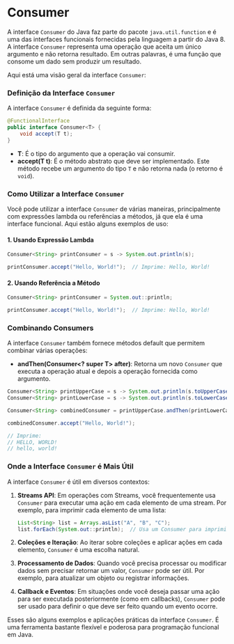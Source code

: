 <br>

# Consumer

A interface `Consumer` do Java faz parte do pacote `java.util.function` e é uma das interfaces funcionais fornecidas pela linguagem a partir do Java 8. A interface `Consumer` representa uma operação que aceita um único argumento e não retorna resultado. Em outras palavras, é uma função que consome um dado sem produzir um resultado.

Aqui está uma visão geral da interface `Consumer`:

### Definição da Interface `Consumer`

A interface `Consumer` é definida da seguinte forma:

```java
@FunctionalInterface
public interface Consumer<T> {
    void accept(T t);
}
```

- **T**: É o tipo do argumento que a operação vai consumir.
- **accept(T t)**: É o método abstrato que deve ser implementado. Este método recebe um argumento do tipo `T` e não retorna nada (o retorno é `void`).

### Como Utilizar a Interface `Consumer`

Você pode utilizar a interface `Consumer` de várias maneiras, principalmente com expressões lambda ou referências a métodos, já que ela é uma interface funcional. Aqui estão alguns exemplos de uso:

#### 1. Usando Expressão Lambda

```java
Consumer<String> printConsumer = s -> System.out.println(s);

printConsumer.accept("Hello, World!");  // Imprime: Hello, World!
```

#### 2. Usando Referência a Método

```java
Consumer<String> printConsumer = System.out::println;

printConsumer.accept("Hello, World!");  // Imprime: Hello, World!
```

### Combinando Consumers

A interface `Consumer` também fornece métodos default que permitem combinar várias operações:

- **andThen(Consumer<? super T> after)**: Retorna um novo `Consumer` que executa a operação atual e depois a operação fornecida como argumento.

```java
Consumer<String> printUpperCase = s -> System.out.println(s.toUpperCase());
Consumer<String> printLowerCase = s -> System.out.println(s.toLowerCase());

Consumer<String> combinedConsumer = printUpperCase.andThen(printLowerCase);

combinedConsumer.accept("Hello, World!");

// Imprime:
// HELLO, WORLD!
// hello, world!
```

### Onde a Interface `Consumer` é Mais Útil

A interface `Consumer` é útil em diversos contextos:

1. **Streams API**: Em operações com Streams, você frequentemente usa `Consumer` para executar uma ação em cada elemento de uma stream. Por exemplo, para imprimir cada elemento de uma lista:

    ```java
    List<String> list = Arrays.asList("A", "B", "C");
    list.forEach(System.out::println);  // Usa um Consumer para imprimir cada elemento
    ```

2. **Coleções e Iteração**: Ao iterar sobre coleções e aplicar ações em cada elemento, `Consumer` é uma escolha natural.

3. **Processamento de Dados**: Quando você precisa processar ou modificar dados sem precisar retornar um valor, `Consumer` pode ser útil. Por exemplo, para atualizar um objeto ou registrar informações.

4. **Callback e Eventos**: Em situações onde você deseja passar uma ação para ser executada posteriormente (como em callbacks), `Consumer` pode ser usado para definir o que deve ser feito quando um evento ocorre.

Esses são alguns exemplos e aplicações práticas da interface `Consumer`. É uma ferramenta bastante flexível e poderosa para programação funcional em Java.